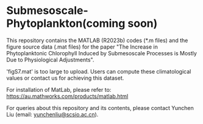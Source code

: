 # Submesoscale-Phytoplankton(coming soon)

This repository contains the MATLAB (R2023b) codes (*.m files) and the figure source data (.mat files) for the paper "The Increase in Phytoplanktonic Chlorophyll Induced by Submesoscale Processes is Mostly Due to Physiological Adjustments".

'figS7.mat' is too large to upload. Users can compute these climatological values or contact us for achieving this dataset.

For installation of MatLab, please refer to: https://au.mathworks.com/products/matlab.html

For queries about this repository and its contents, please contact Yunchen Liu (email: yunchenliu@scsio.ac.cn).
